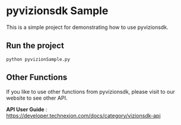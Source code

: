 # pyvizionsdk Sample
This is a simple project for demonstrating how to use pyvizionsdk.

## Run the project
```
python pyvizionSample.py
```

## Other Functions

If you like to use other functions from pyvizionsdk, please visit to our website to see other API.

**API User Guide** : https://developer.technexion.com/docs/category/vizionsdk-api